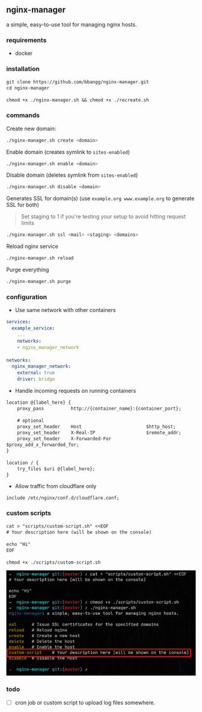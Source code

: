 ## nginx-manager

a simple, easy-to-use tool for managing nginx hosts.

### requirements

- docker

### installation

```
git clone https://github.com/bbangg/nginx-manager.git
cd nginx-manager

chmod +x ./nginx-manager.sh && chmod +x ./recreate.sh
```

### commands

Create new domain:
```bash
./nginx-manager.sh create <domain>
```

Enable domain (creates symlink to `sites-enabled`)
```bash
./nginx-manager.sh enable <domain>
```

Disable domain (deletes symlink from `sites-enabled`)
```bash
./nginx-manager.sh disable <domain>
```

Generates SSL for domain(s) (use `example.org www.example.org` to generate SSL for both)
> Set staging to 1 if you're testing your setup to avoid hitting request limits
```bash
./nginx-manager.sh ssl <mail> <staging> <domains>
```

Reload nginx service
```bash
./nginx-manager.sh reload
```

Purge everything
```bash
./nginx-manager.sh purge
```

### configuration

- Use same network with other containers

```yml
services:
  example_service:
    ...
    networks:
    - nginx_manager_network

networks:
  nginx_manager_network:
    external: true
    driver: bridge
```

- Handle incoming requests on running containers

```
location @{label_here} {
    proxy_pass          http://{container_name}:{container_port};

    # optional
    proxy_set_header    Host                        $http_host;
    proxy_set_header    X-Real-IP                   $remote_addr;
    proxy_set_header    X-Forwarded-For             $proxy_add_x_forwarded_for;
}

location / {
    try_files $uri @{label_here};
}
```

- Allow traffic from cloudflare only

```
include /etc/nginx/conf.d/cloudflare.conf;
```

### custom scripts

```
cat > "scripts/custom-script.sh" <<EOF
# Your description here (will be shown on the console)

echo "Hi"
EOF

chmod +x ./scripts/custom-script.sh
```

![screenshot-custom-script](/docs/resources/custom-script.png)

### todo

- [ ] cron job or custom script to upload log files somewhere.